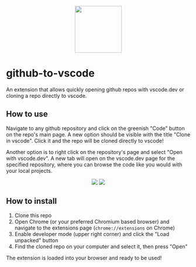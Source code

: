 <p align="center">
  <img width="128" src="https://i.imgur.com/t3MTsVm.png">
</p>

# github-to-vscode
An extension that allows quickly opening github repos with vscode.dev or cloning a repo directly to vscode.

## How to use
Navigate to any github repository and click on the greenish "Code" button on the repo's main page. A new option should be visible with the title "Clone in vscode". Click it and the repo will be cloned directly to vscode!

Another option is to right click on the repository's page and select "Open with vscode.dev". A new tab will open on the vscode.dev page for the specified repository, where you can browse the code like you would with your local projects. 

<p align="center">
  <img src="https://i.imgur.com/PbzhXRd.gif">
  <img src="https://i.imgur.com/x0dBxm9.gif">
</p>

## How to install
<!-- You can install efood-order-tracker directly from Chrome's Web Store by clicking [here](https://chrome.google.com/webstore/detail/e-food-order-tracker/eihmmfchgaebdbakpgmlgkldafickdmo).

Otherwise, you can manually install the extension by following the instructions below: -->

1. Clone this repo
2. Open Chrome (or your preferred Chromium based browser) and navigate to the extensions page (`chrome://extensions` on Chrome)
3. Enable developer mode (upper right corner) and click the "Load unpacked" button
4. Find the cloned repo on your computer and select it, then press "Open"

The extension is loaded into your browser and ready to be used!
